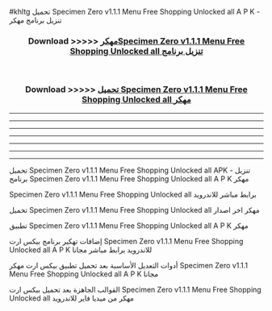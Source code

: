 #khltg تحميل Specimen Zero v1.1.1 Menu Free Shopping Unlocked all  A P K - تنزيل برنامج مهكر



<div align="center">
<h3>Download >>>>> <a href="https://runaway1.web.app/?sq=Specimen Zero v1.1.1 Menu Free Shopping Unlocked all ">مهكرSpecimen Zero v1.1.1 Menu Free Shopping Unlocked all  تنزيل برنامج</a></h3><br>

<h3>Download >>>>> <a href="https://runaway1.web.app/?sq=Specimen Zero v1.1.1 Menu Free Shopping Unlocked all ">تحميل Specimen Zero v1.1.1 Menu Free Shopping Unlocked all  مهكر</a></h3>
</div>


----------------------------------------------------------

----------------------------------------------------------

----------------------------------------------------------

----------------------------------------------------------

----------------------------------------------------------

----------------------------------------------------------

----------------------------------------------------------

تحميل Specimen Zero v1.1.1 Menu Free Shopping Unlocked all  APK - تنزيل برنامج Specimen Zero v1.1.1 Menu Free Shopping Unlocked all  A P K مهكر

Specimen Zero v1.1.1 Menu Free Shopping Unlocked all  برابط مباشر للاندرويد

تحميل Specimen Zero v1.1.1 Menu Free Shopping Unlocked all  مهكر اخر اصدار

تطبيق Specimen Zero v1.1.1 Menu Free Shopping Unlocked all  A P K مهكر

إضافات تهكير برنامج بيكس ارت Specimen Zero v1.1.1 Menu Free Shopping Unlocked all  A P K للاندرويد برابط مباشر مجانا

أدوات التعديل الأساسية بعد تحميل تطبيق بيكس ارت مهكر Specimen Zero v1.1.1 Menu Free Shopping Unlocked all  A P K مجانا

القوالب الجاهزة بعد تحميل بيكس ارت Specimen Zero v1.1.1 Menu Free Shopping Unlocked all  مهكر من ميديا فاير للاندرويد


